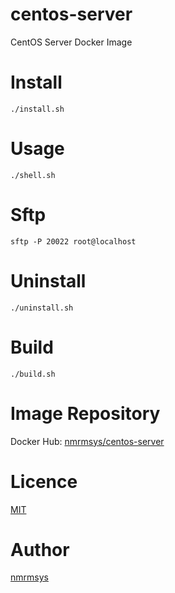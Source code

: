 
# centos-server

CentOS Server Docker Image

# Install

```
./install.sh
```

# Usage

```
./shell.sh
```

# Sftp

```
sftp -P 20022 root@localhost
```

# Uninstall

```
./uninstall.sh
```

# Build

```
./build.sh
```

# Image Repository
Docker Hub: [nmrmsys/centos-server](https://hub.docker.com/r/nmrmsys/centos-server/)

# Licence
[MIT](http://opensource.org/licenses/mit-license.php)

# Author
[nmrmsys](https://github.com/nmrmsys)
